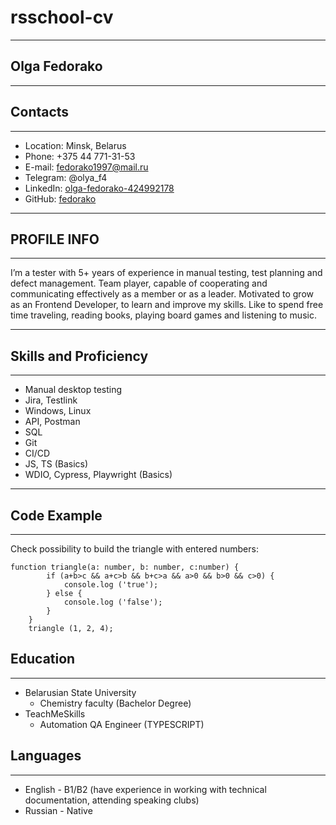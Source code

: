 # rsschool-cv
*****

## Olga Fedorako
*****

## Contacts
*****
* Location: Minsk, Belarus
* Phone: +375 44 771-31-53
* E-mail: fedorako1997@mail.ru
* Telegram: @olya_f4
* LinkedIn: [olga-fedorako-424992178](https://www.linkedin.com/in/olga-fedorako-424992178)
* GitHub: [fedorako](https://github.com/fedorako)
*****

## PROFILE INFO
*****
I’m a tester with 5+ years of experience in manual testing, test planning and defect management. Team player, 
capable of cooperating and communicating effectively as a member or as
a leader. Motivated to grow as an Frontend Developer, to learn and
improve my skills.
Like to spend free time traveling, reading books, playing board
games and listening to music.
*****

## Skills and Proficiency
*****
+ Manual desktop testing
+ Jira, Testlink
+ Windows, Linux
+ API, Postman
+ SQL
+ Git
+ CI/CD
+ JS, TS (Basics)
+ WDIO, Cypress, Playwright (Basics)
*****

## Code Example
*****
Check possibility to build the triangle with entered numbers:
```
function triangle(a: number, b: number, c:number) {
        if (a+b>c && a+c>b && b+c>a && a>0 && b>0 && c>0) {
            console.log ('true'); 
        } else {
            console.log ('false');
        }
    }
    triangle (1, 2, 4);
```

## Education
*****
* Belarusian State University
    + Chemistry faculty (Bachelor Degree)
* TeachMeSkills
    + Automation QA Engineer (TYPESCRIPT)

## Languages
*****
* English - B1/B2 (have experience in working with technical documentation, attending speaking clubs)
* Russian - Native